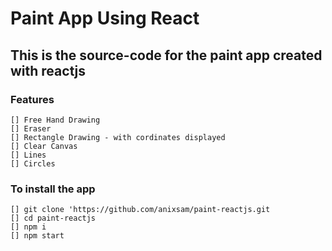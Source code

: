 # Paint App Using React

## This is the source-code for the paint app created with reactjs

### Features

    [] Free Hand Drawing
    [] Eraser
    [] Rectangle Drawing - with cordinates displayed
    [] Clear Canvas
    [] Lines
    [] Circles


### To install the app

    [] git clone 'https://github.com/anixsam/paint-reactjs.git
    [] cd paint-reactjs
    [] npm i
    [] npm start